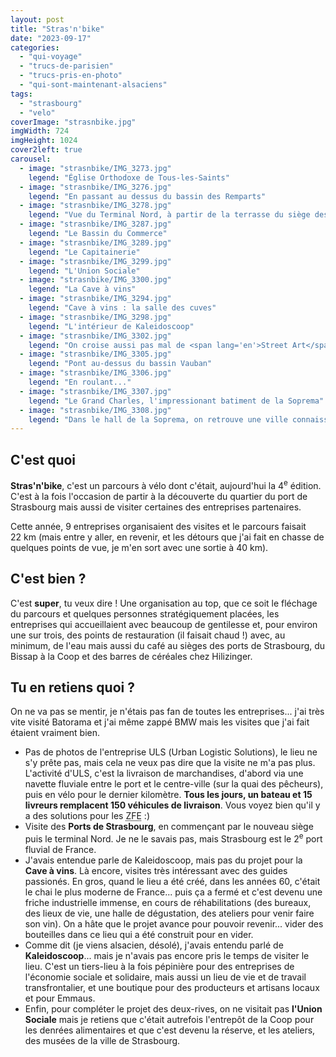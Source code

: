 ```yaml
---
layout: post
title: "Stras'n'bike"
date: "2023-09-17"
categories: 
  - "qui-voyage"
  - "trucs-de-parisien"
  - "trucs-pris-en-photo"
  - "qui-sont-maintenant-alsaciens"
tags: 
  - "strasbourg"
  - "velo"
coverImage: "strasnbike.jpg"
imgWidth: 724
imgHeight: 1024
cover2left: true
carousel: 
  - image: "strasnbike/IMG_3273.jpg"
    legend: "Église Orthodoxe de Tous-les-Saints"
  - image: "strasnbike/IMG_3276.jpg"
    legend: "En passant au dessus du bassin des Remparts"
  - image: "strasnbike/IMG_3278.jpg"
    legend: "Vue du Terminal Nord, à partir de la terrasse du siège des Ports de Strasbourg"
  - image: "strasnbike/IMG_3287.jpg"
    legend: "Le Bassin du Commerce"
  - image: "strasnbike/IMG_3289.jpg"
    legend: "Le Capitainerie"
  - image: "strasnbike/IMG_3299.jpg"
    legend: "L'Union Sociale"
  - image: "strasnbike/IMG_3300.jpg"
    legend: "La Cave à vins"
  - image: "strasnbike/IMG_3294.jpg"
    legend: "Cave à vins : la salle des cuves"
  - image: "strasnbike/IMG_3298.jpg"
    legend: "L'intérieur de Kaleidoscoop"
  - image: "strasnbike/IMG_3302.jpg"
    legend: "On croise aussi pas mal de <span lang='en'>Street Art</span> au port du Rhin"
  - image: "strasnbike/IMG_3305.jpg"
    legend: "Pont au-dessus du bassin Vauban"
  - image: "strasnbike/IMG_3306.jpg"
    legend: "En roulant..."
  - image: "strasnbike/IMG_3307.jpg"
    legend: "Le Grand Charles, l'impressionant batiment de la Soprema"
  - image: "strasnbike/IMG_3308.jpg"
    legend: "Dans le hall de la Soprema, on retrouve une ville connaissance : un mammouth croisé autrefois place du chateau"
---
```


<h2>C'est quoi</h2>

<strong>Stras'n'bike</strong>, c'est un parcours à vélo dont c'était, aujourd'hui la 4<sup>e</sup> édition. C'est à la fois l'occasion de partir à la découverte du quartier du port de Strasbourg mais aussi de visiter certaines des entreprises partenaires.

Cette année, 9&nbsp;entreprises organisaient des visites et le parcours faisait 22&nbsp;<abbr>km</abbr> (mais entre y aller, en revenir, et les détours que j'ai fait en chasse de quelques points de vue, je m'en sort avec une sortie à 40&nbsp;<abbr>km</abbr>).

<h2>C'est bien&nbsp;?</h2>

C'est <strong>super</strong>, tu veux dire&nbsp;! Une organisation au top, que ce soit le fléchage du parcours et quelques personnes stratégiquement placées, les entreprises qui accueillaient avec beaucoup de gentilesse et, pour environ une sur trois, des points de restauration (il faisait chaud&nbsp;!) avec, au minimum, de l'eau mais aussi du café au sièges des ports de Strasbourg, du Bissap à la Coop et des barres de céréales chez Hilizinger.

<h2>Tu en retiens quoi&nbsp;?</h2>

On ne va pas se mentir, je n'étais pas fan de toutes les entreprises... j'ai très vite visité Batorama et j'ai même zappé <abbr>BMW</abbr> mais les visites que j'ai fait étaient vraiment bien.

- Pas de photos de l'entreprise <abbr>ULS</abbr> (<span lang="en">Urban Logistic Solutions</span>), le lieu ne s'y prête pas, mais cela ne veux pas dire que la visite ne m'a pas plus. L'activité d'<abbr>ULS</abbr>, c'est la livraison de marchandises, d'abord via une navette fluviale entre le port et le centre-ville (sur la quai des pêcheurs), puis en vélo pour le dernier kilomètre. <strong>Tous les jours, un bateau et 15 livreurs remplacent 150&nbsp;véhicules de livraison</strong>. Vous voyez bien qu'il y a des solutions pour les <abbr title="Zones à Faibles Émissions">ZFE</abbr> :)
- Visite des <strong>Ports de Strasbourg</strong>, en commençant par le nouveau siège puis le terminal  Nord. Je ne le savais pas, mais Strasbourg est le 2<sup>e</sup> port fluvial de  France.
- J'avais entendue parle de Kaleidoscoop, mais pas du projet pour la <strong>Cave à vins</strong>. Là encore, visites très intéressant avec des guides passionés. En gros, quand le lieu a été créé, dans les années 60, c'était le chai le plus moderne de France... puis ça a fermé et c'est devenu une friche industrielle immense, en cours de réhabilitations (des bureaux, des lieux de vie, une halle de dégustation, des ateliers pour venir faire son vin). On a hâte que le projet avance pour pouvoir revenir... vider des bouteilles dans ce lieu qui a été construit pour en vider.
- Comme dit (je viens alsacien, désolé), j'avais entendu parlé de <strong>Kaleidoscoop</strong>... mais je n'avais pas encore pris le temps de visiter le lieu. C'est un tiers-lieu à la fois pépinière pour des entreprises de l'économie sociale et solidaire, mais aussi un lieu de vie et de travail transfrontalier, et une boutique pour des producteurs et artisans locaux et pour Emmaus.
- Enfin, pour compléter le projet des deux-rives, on ne visitait pas <strong>l'Union Sociale</strong> mais je retiens que c'était autrefois l'entrepôt de la Coop pour les denrées alimentaires et que c'est devenu la réserve, et les ateliers, des musées de la ville de Strasbourg.
